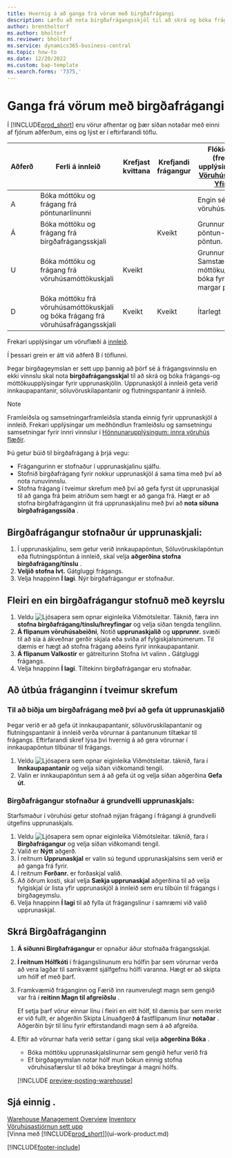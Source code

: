 ```yaml
---
title: Hvernig á að ganga frá vörum með birgðafrágangi
description: Lærðu að nota birgðafrágangsskjöl til að skrá og bóka frágangs-og móttökuupplýsingar.
author: brentholtorf
ms.author: bholtorf
ms.reviewer: bholtorf
ms.service: dynamics365-business-central
ms.topic: how-to
ms.date: 12/20/2022
ms.custom: bap-template
ms.search.forms: '7375,'
---
```

# <a name="put-items-away-with-inventory-put-aways"></a>Ganga frá vörum með birgðafrágangi

Í  [!INCLUDE[prod_short](includes/prod_short.md)] eru vörur afhentar og þær síðan notaðar með einni af fjórum aðferðum, eins og lýst er í eftirfarandi töflu.

|Aðferð|Ferli á innleið|Krefjast kvittana|Krefjandi frágangur|Flókið stig (frekari upplýsingar um  [Vöruhúsakerfi-Yfirlit](design-details-warehouse-management.md))|  
|------------|---------------------|--------------|----------------|------------|  
|A|Bóka móttöku og frágang frá pöntunarlínunni|||Engin sérstök vöruhúsaaðgerð.|  
|Á|Bóka móttöku og frágang frá birgðafrágangsskjali||Kveikt|Grunnur: pöntun-eftir pöntun.|  
|U|Bóka móttöku og frágang frá vöruhúsamóttökuskjali|Kveikt||Grunnur: Samstæða móttöku/skipa bóka fyrir margar pantanir.|  
|D|Bóka móttöku frá vöruhúsamóttökuskjali og bóka frágang frá vöruhúsafrágangsskjali|Kveikt|Kveikt|Ítarlegt|  

Frekari upplýsingar um vöruflæði á  [innleið](design-details-inbound-warehouse-flow.md).

Í þessari grein er átt við aðferð B í töflunni.

Þegar birgðageymslan er sett upp þannig að þörf sé á frágangsvinnslu en ekki vinnslu skal nota  **birgðafrágangsskjal**  til að skrá og bóka frágangs-og móttökuupplýsingar fyrir upprunaskjölin. Upprunaskjöl á innleið geta verið innkaupapantanir, söluvöruskilapantanir og flutningspantanir á innleið.

> [!NOTE]
> Framleiðsla og samsetningarframleiðsla standa einnig fyrir upprunaskjöl á innleið. Frekari upplýsingar um meðhöndlun framleiðslu og samsetningu samsetningar fyrir innri vinnslur í  [Hönnunarupplýsingum: innra vöruhús flæðir](design-details-internal-warehouse-flows.md).

Þú getur búið til birgðafrágang á þrjá vegu:  

* Frágangurinn er stofnaður í upprunaskjalinu sjálfu.  
* Stofnið birgðafrágang fyrir nokkur upprunaskjöl á sama tíma með því að nota runuvinnslu.  
* Stofna frágang í tveimur skrefum með því að gefa fyrst út upprunaskjal til að ganga frá þeim atriðum sem hægt er að ganga frá. Hægt er að stofna birgðafráganginn út frá upprunaskjalinu með því að  **nota síðuna birgðafrágangssíða** .  

## <a name="to-create-an-inventory-put-away-from-the-source-document"></a>Birgðafrágangur stofnaður úr upprunaskjali:

1. Í upprunaskjalinu, sem getur verið innkaupapöntun, Söluvöruskilapöntun eða flutningspöntun á innleið, skal velja  **aðgerðina stofna birgðafrágang/tínslu** .  
2.  **Veljið stofna Ívt.** Gátgluggi frágangs.
3. Velja hnappinn **Í lagi**. Nýr birgðafrágangur er stofnaður.

## <a name="to-create-multiple-inventory-put-aways-with-a-batch-job"></a>Fleiri en ein birgðafrágangur stofnuð með keyrslu

1. Veldu ![Ljósapera sem opnar eiginleika Viðmótsleitar.](media/ui-search/search_small.png "Segðu mér hvað þú vilt gera") Táknið, færa inn  **stofna birgðafrágang/tínslu/hreyfingar** og velja síðan tengda tengilinn. 
2.  **Á flipanum vöruhúsabeiðni**, Notið  **upprunaskjalið**  og  **upprunnr.** svæði til að sía á ákveðnar gerðir skjala eða sviða af fylgiskjalsnúmerum. Til dæmis er hægt að stofna frágang aðeins fyrir innkaupapantanir.
3.  **Á flipanum Valkostir**  er gátreiturinn Stofna ívt valinn  **.** Gátgluggi frágangs.
4. Velja hnappinn **Í lagi**. Tiltekinn birgðafrágangar eru stofnaðar.

## <a name="to-create-the-put-away-in-two-steps"></a>Að útbúa fráganginn í tveimur skrefum

### <a name="to-request-an-inventory-put-away-by-releasing-the-source-document"></a>Til að biðja um birgðafrágang með því að gefa út upprunaskjalið

Þegar verið er að gefa út innkaupapantanir, söluvöruskilapantanir og flutningspantanir á innleið verða vörurnar á pantanunum tiltækar til frágangs. Eftirfarandi skref lýsa því hvernig á að gera vörurnar í innkaupapöntun tilbúnar til frágangs.  

1. Veldu ![Ljósapera sem opnar eiginleika Viðmótsleitar.](media/ui-search/search_small.png "Segðu mér hvað þú vilt gera") táknið, fara í **Innkaupapantanir** og velja síðan viðkomandi tengil.
2. Valin er innkaupapöntun sem á að gefa út og velja síðan aðgerðina **Gefa út**.  

### <a name="to-create-an-inventory-put-away-based-on-the-source-document"></a>Birgðafrágangur stofnaður á grundvelli upprunaskjals:

Starfsmaður í vöruhúsi getur stofnað nýjan frágang í frágangi á grundvelli útgefins upprunaskjals.

1. Veldu ![Ljósapera sem opnar eiginleika Viðmótsleitar.](media/ui-search/search_small.png "Segðu mér hvað þú vilt gera") táknið, fara í **Birgðafrágangur** og velja síðan viðkomandi tengil.  
2. Valið er **Nýtt** aðgerð.  
3. Í reitnum **Upprunaskjal** er valin sú tegund upprunaskjalsins sem verið er að ganga frá fyrir.  
4. Í reitnum **Forðanr.** er forðaskjal valið.  
5. Að öðrum kosti, skal velja **Sækja upprunaskjal** aðgerðina til að velja fylgiskjal úr lista yfir upprunaskjöl á innleið sem eru tilbúin til frágangs í birgðageymslu.  
6. Velja hnappinn **Í lagi** til að fylla út frágangslínur í samræmi við valið upprunaskjal.  

## <a name="to-record-the-inventory-put-away"></a>Skrá Birgðafráganginn

1.  **Á síðunni Birgðafrágangur**  er opnaður áður stofnaða frágangsskjal.  
2.  **Í reitnum Hólfkóti**  í frágangslínunum eru hólfin þar sem vörurnar verða að vera lagðar til samkvæmt sjálfgefnu hólfi varanna. Hægt er að skipta um hólf ef með þarf.  
3. Framkvæmið fráganginn og Færið inn raunverulegt magn sem gengið var frá í  **reitinn Magn til afgreiðslu** .

    Ef setja þarf vörur einnar línu í fleiri en eitt hólf, til dæmis þar sem merkt er við fullt, er aðgerðin Skipta Línuaðgerð  **á**  fastflipanum línur  **notaðar** . Aðgerðin býr til línu fyrir eftirstandandi magn sem á að afgreiða.  
4. Eftir að vörurnar hafa verið settar í gang skal velja  **aðgerðina Bóka** .  

    * Bóka móttöku upprunaskjalslínurnar sem gengið hefur verið frá
    * Ef birgðageymslan notar hólf mun bókun einnig stofna vöruhúsafærslur til að bóka breytingar á magni hólfs.

    [!INCLUDE [preview-posting-warehouse](includes/preview-posting-warehouse.md)]

## <a name="see-also"></a>Sjá einnig .

[Warehouse Management Overview](design-details-warehouse-management.md)
[Inventory](inventory-manage-inventory.md)  
[Vöruhúsastjórnun sett upp](warehouse-setup-warehouse.md)  
[Vinna með [!INCLUDE[prod_short](includes/prod_short.md)]](ui-work-product.md)  


[!INCLUDE[footer-include](includes/footer-banner.md)]
